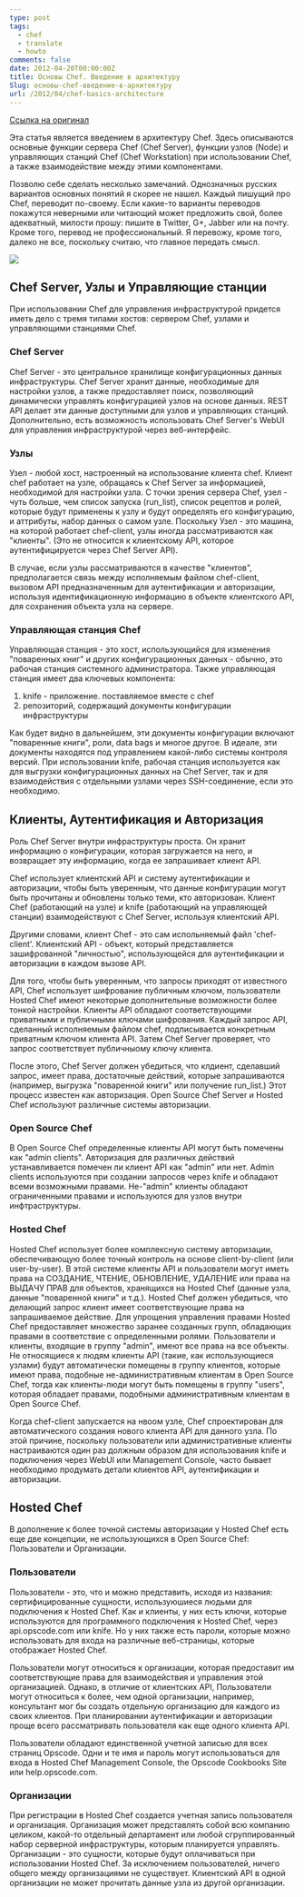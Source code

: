```yaml
---
type: post
tags:
  - chef
  - translate
  - howto
comments: false
date: 2012-04-20T00:00:00Z
title: Основы Chef. Введение в архитектуру
Slug: основы-chef-введение-в-архитектуру
url: /2012/04/chef-basics-architecture
---
```


[Ссылка на оригинал](http://wiki.opscode.com/display/chef/Architecture+Introduction)

Эта статья является введением в архитектуру Chef.
Здесь описываются основные функции сервера Chef (Chef Server), функции узлов (Node) и управляющих станций Chef (Chef Workstation) при использовании Chef, а также взаимодействие между этими компонентами.

Позволю себе сделать несколько замечаний.
Однозначных русских вариантов основных понятий я скорее не нашел. Каждый пишущий про Chef, переводит по-своему. Если какие-то варианты переводов покажутся неверными или читающий может предложить свой, более адекватный, милости прошу: пишите в Twitter, G+, Jabber или на почту.
Кроме того, перевод не профессиональный. Я перевожу, кроме того, далеко не все, поскольку считаю, что главное передать смысл.

[![](/images/2012/04/20/chef-basics-nwc.png)](/images/2012/04/20/chef-basics-nwc.png)

## Chef Server, Узлы и Управляющие станции

При использовании Chef для управления инфраструктурой придется иметь дело с тремя типами хостов: сервером Chef, узлами и управляющими станциями Chef.

### Chef Server

Chef Server - это центральное хранилище конфигурационных данных инфраструктуры. Chef Server хранит данные, необходимые для настройки узлов, а также предоставляет поиск, позволяющий динамически управлять конфигурацией узлов на основе данных. REST API делает эти данные доступными для узлов и управляющих станций. Дополнительно, есть возможность использовать Chef Server's WebUI для управления инфраструктурой через веб-интерфейс.

### Узлы

Узел - любой хост, настроенный на использование клиента chef. Клиент chef работает на узле, обращаясь к Chef Server за информацией, необходимой для настройки узла. С точки зрения сервера Chef, узел - чуть больше, чем список запуска (run_list), список рецептов и ролей, которые будут применены к узлу и будут определять его конфигурацию, и аттрибуты, набор данных о самом узле. Поскольку Узел - это машина, на которой работает chef-client, узлы иногда рассматриваются как "клиенты". (Это не относится к клиентскому API, которое аутентифицируется через Chef Server API).

В случае, если узлы рассматриваются в качестве "клиентов", предполагается связь между исполняемым файлом chef-client, вызовом API предназначенным для аутентификации и авторизации, используя идентификационную информацию в объекте клиентского API, для сохранения объекта узла на сервере.

### Управляющая станция Chef

Управляющая станция - это хост, использующийся для изменения "поваренных книг" и других конфигурационных данных - обычно, это рабочая станция системного администратора. Также управляющая станция имеет два ключевых компонента:

1. knife - приложение. поставляемое вместе с chef
2. репозиторий, содержащий документы конфигурации инфраструктуры

Как будет видно в дальнейшем, эти документы конфигурации включают "поваренные книги", роли, data bags и многое другое. В идеале, эти документы находятся под управлением какой-либо системы контроля версий. При использовании knife, рабочая станция используется как для выгрузки конфигурационных данных на Chef Server, так и для взаимодействия с отдельными узлами через SSH-соединение, если это необходимо.

## Клиенты, Аутентификация и Авторизация

Роль Chef Server внутри инфраструктуры проста. Он хранит информацию о конфигурации, которая загружается на него, и возвращает эту информацию, когда ее запрашивает клиент API.

Chef использует клиентский API и систему аутентификации и авторизации, чтобы быть уверенным, что данные конфигурации могут быть прочитаны и обновлены только теми, кто авторизован. Клиент Chef (работающий на узле) и knife (работающий на управляющей станции) взаимодействуют с Chef Server, используя клиентский API.

Другими словами, клиент Chef - это сам испольняемый файл 'chef-client'. Клиентский API - объект, который представляется зашифрованной "личностью", использующейся для аутентификации и авторизации в каждом вызове API.

Для того, чтобы быть уверенным, что запросы приходят от известного API, Chef использует шифрование публичным ключом, пользователи Hosted Chef имеют некоторые дополнительные возможности более тонкой настройки. Клиенты API обладают соответствующими приватными и публичными ключами шифрования. Каждый запрос API, сделанный исполняемым файлом chef, подписывается конкретным приватным ключом клиента API. Затем Chef Server проверяет, что запрос соответствует публичныому ключу клиента.

После этого, Chef Server должен убедиться, что клдиент, сделавший запрос, имеет права, достаточные действий, которые запрашиваются (например, выгрузка "поваренной книги" или получение run_list.) Этот процесс известен как авторизация. Open Source Chef Server и Hosted Chef используют различные системы авторизации.

### Open Source Chef

В Open Source Chef определенные клиенты API могут быть помечены как "admin clients". Авторизация для различных действий устанавливается помечен ли клиент API как "admin" или нет. Admin clients используются при создании запросов через knife и обладают всеми возможными правами. Не-"admin" клиенты обладают ограниченными правами и используются для узлов внутри инфтраструктуры.

### Hosted Chef

Hosted Chef использует более комплексную систему авторизации, обеспечивающую более точный контроль на основе client-by-client (или user-by-user). В этой системе клиенты API и пользователи могут иметь права на СОЗДАНИЕ, ЧТЕНИЕ, ОБНОВЛЕНИЕ, УДАЛЕНИЕ или права на ВЫДАЧУ ПРАВ для объектов, хранящихся на Hosted Chef (данные узла, данные "поваренной книги" и т.д.). Hosted Chef должен убедиться, что делающий запрос клиент имеет соответствующие права на запрашиваемое действие. Для упрощения управления правами Hosted Chef предоставляет множество заранее созданных групп, обладающих правами в соответствие с определенными ролями. Пользователи и клиенты, входящие в группу "admin", имеют все права на все объекты. Не относящиеся к людям клиенты API (такие, как использующиеся узлами) будут автоматически помещены в группу клиентов, которые имеют права, подобные не-административным клиентам в Open Source Chef, тогда как клиенты-люди могут быть помещены в группу "users", которая обладает правами, подобными административным клиентам в Open Source Chef.

Когда chef-client запускается на нвоом узле, Chef спроектирован для автоматического создания нового клиента API для данного узла. По этой причине, поскольку пользователи или административные клиенты настраиваются один раз должным образом для использования knife и подключения через WebUI или Management Console, часто бывает необходимо продумать детали клиентов API, аутентификации и авторизации.

## Hosted Chef

В дополнение к более точной системы авторизации у Hosted Chef есть еще две концепции, не использующихся в Open Source Chef: Пользователи и Организации.

### Пользователи

Пользователи - это, что и можно представить, исходя из названия: сертифицированные сущности, используюшиеся людьми для подключения к Hosted Chef. Как и клиенты, у них есть ключи, которые используются для программного подключения к Hosted Chef, через api.opscode.com или knife. Но у них также есть пароли, которые можно использовать для входа на различные веб-страницы, которые отображает Hosted Chef.

Пользователи могут относиться к организации, которая предоставит им соответствующие права для взаимодействия и управления этой организацией. Однако, в отличие от клиентских API, Пользователи могут относиться к более, чем одной организации, например, консультант мог бы создать отдельную организацию для каждого из своих клиентов. При планировании аутентификации и авторизации проще всего рассматривать пользователя как еще одного клиента API.

Пользователи обладают единственной учетной записью для всех страниц Opscode. Одни и те имя и пароль могут использоваться для входа в Hosted Chef Management Console, the Opscode Cookbooks Site или help.opscode.com.

### Организации

При регистрации в Hosted Chef создается учетная запись пользователя и организация. Организация может представлять собой всю компанию целиком, какой-то отдельный департамент или любой сгруппированный набор серверной инфраструктуры, которым планируется управлять. Организации - это сущности, которые будут оплачиваться при использовании Hosted Chef. За исключением пользователей, ничего общего между организациями не существует. Клиентский API в одной организации не может прочитать данные узла из другой организации.
